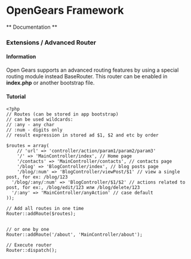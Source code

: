 # OpenGears Framework 
** Documentation **

### Extensions / Advanced Router

#### Information

Open Gears supports an advanced routing features by using a special routing module instead BaseRouter.
This router can be enabled in **index.php** or another bootstrap file.

#### Tutorial
```
<?php
// Routes (can be stored in app bootstrap)
// can be used wildcards:
// :any - any char
// :num - digits only
// result expression in stored ad $1, $2 and etc by order

$routes = array(
    // 'url' => 'controller/action/param1/param2/param3'
    '/' => 'MainController/index', // Home page
    '/contacts' => 'MainController/contacts', // contacts page
    '/blog' => 'BlogController/index', // blog posts page
    '/blog/:num' => 'BlogController/viewPost/$1' // view a single post, for ex: /blog/123
  '/blog/:any/:num' => 'BlogController/$1/$2' // actions related to post, for ex:, /blog/edit/123 или /blog/dеlete/123
  '/:any' => 'MainController/anyAction' // case default
));

// Add all routes in one time
Router::addRoute($routes);


// or one bу one
Router::addRoute('/about', 'MainController/about');

// Execute router
Router::dispatch();


```
